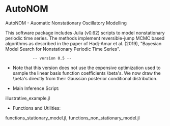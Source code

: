 # AutoNOM
AutoNOM - Auomatic Nonstationary Oscillatory Modelling

This software package includes Julia (v0.62) scripts to model nonstationary
periodic time series. The methods implement reversible-jump MCMC based
algorithms as described in the paper of Hadj-Amar et al. (2019), 
"Bayesian Model Search for Nonstationary Periodic Time Series".

                -- version 0.5 --



 - Note that this version
   does not use the expensive optimization used to
   sample the linear basis function coefficients \beta's. 
   We now draw the \beta's directly from their Gaussian posterior conditional 
   distribution.


* Main Inference Script:

 illustrative_example.jl


* Functions and Utilities: 

 functions_stationary_model.jl, functions_non_stationary_model.jl
 

